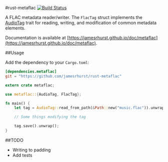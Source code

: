 #rust-metaflac [![Build Status](https://travis-ci.org/jamesrhurst/rust-metaflac.svg)](https://travis-ci.org/jamesrhurst/rust-metaflac)

A FLAC metadata reader/writer. The `FlacTag` struct implements the [AudioTag](https://github.com/jamesrhurst/rust-audiotag) trait for reading, writing, and modification of common metadata elements.

Documentation is available at [https://jamesrhurst.github.io/doc/metaflac](https://jamesrhurst.github.io/doc/metaflac).

##Usage

Add the dependency to your `Cargo.toml`:

```toml
[dependencies.metaflac]
git = "https://github.com/jamesrhurst/rust-metaflac"
```

```rust
extern crate metaflac;

use metaflac::{AudioTag, FlacTag};

fn main() {
	let tag = AudioTag::read_from_path(&Path::new("music.flac")).unwrap();

	// Some things modifying the tag

	tag.save().unwrap();
}
```

##TODO

  * Writing to padding
  * Add tests
